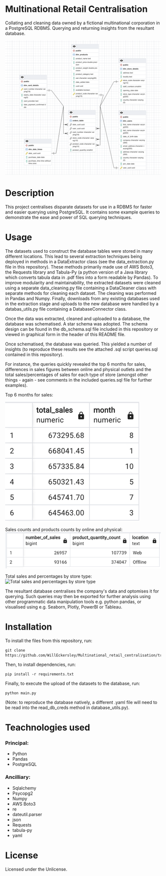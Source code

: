 # Multinational Retail Centralisation
Collating and cleaning data owned by a fictional multinational corporation in a PostgreSQL RDBMS. Querying and returning insights from the resultant database.

![Alt text](readme_images/header.png)

# Description

This project centralises disparate datasets for use in a RDBMS for faster and easier querying using PostgreSQL. It contains some example queries to demonstrate the ease and power of SQL querying techniques. 

# Usage

The datasets used to construct the database tables were stored in many different locations. This lead to several extraction techniques being deployed in methods in a DataExtractor class (see the data_extraction.py file in this repository). These methods primarily made use of AWS Boto3, the Requests library and Tabula-Py (a python version of a Java library which converts tabula data in .pdf files into a form readable by Pandas). To improve modularity and maintainability, the extracted datasets were cleaned using a separate data_cleaning.py file containing a DataCleaner class with separate methods for cleaning each dataset. The cleaning was performed in Pandas and Numpy. Finally, downloads from any existing databases used in the extraction stage and uploads to the new database were handled by a databas_utils.py file containing a DatabaseConnector class. 

Once the data was extracted, cleaned and uploaded to a database, the database was schematised. A star schema was adopted. The schema design can be found in the db_schema.sql file included in this repository or viewed in graphical form in the header of this README file. 

Once schematised, the database was queried. This yielded a number of insights (to reproduce these results see the attached .sql script queries.sql contained in this repository). 

For instance, the queries quickly revealed the top 6 months for sales, differences in sales figures between online and physical outlets and the total sales/percentages of sales for each type of store (amongst other things - again - see comments in the included queries.sql file for further examples).

Top 6 months for sales:

![Top 6 months for sales](readme_images/sales_mnths.png)

Sales counts and products counts by online and physical:
![Sales counts and products counts by online and physical](readme_images/online_phys.png)

Total sales and percentages by store type:
![Total sales and percentages by store type](readme_image/mnths_cents.png)

The resultant database centralises the company's data and optomises it for querying. Such queries may then be exported for further analysis using other programmatic data manipulation tools e.g. python pandas, or visualised using e.g. Seaborn, Plotly, PowerBI or Tableau.  

# Installation

To install the files from this repository, run:

```
git clone https://github.com/WillEckersley/Multinational_retail_centralisation/tree/main
```

Then, to install dependencies, run:

```
pip install -r requirements.txt
```

Finally, to execute the upload of the datasets to the database, run:

```
python main.py
```

(Note: to reproduce the database natively, a different .yaml file will need to be read into the read_db_creds method in database_utils.py).

# Teachnologies used

### Principal:

- Python
- Pandas
- PostgreSQL

### Ancilliary:

- Sqlalchemy
- Psycopg2
- Numpy
- AWS Boto3
- re
- dateutil.parser
- json
- Requests
- tabula-py
- yaml

# License

Licensed under the Unlicense. 

